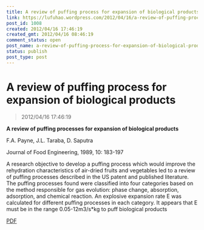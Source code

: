 ```yaml
---
title: A review of puffing process for expansion of biological products
link: https://lufuhao.wordpress.com/2012/04/16/a-review-of-puffing-process-for-expansion-of-biological-products/
post_id: 1008
created: 2012/04/16 17:46:19
created_gmt: 2012/04/16 08:46:19
comment_status: open
post_name: a-review-of-puffing-process-for-expansion-of-biological-products
status: publish
post_type: post
---
```


# A review of puffing process for expansion of biological products

> 2012/04/16 17:46:19

**A review of puffing processes for expansion of biological products**

F.A. Payne, J.L. Taraba, D. Saputra

Journal of Food Engineering, 1989, 10: 183-197

A research objective to develop a puffing process which would improve the rehydration characteristics of air-dried fruits and vegetables led to a review of puffing processes described in the US patent and published literature. The puffing processes found were classified into four categories based on the method responsible for gas evolution: phase change, absorption, adsorption, and chemical reaction. An explosive expansion rate E was calculated for different puffing processes in each category. It appears that E must be in the range 0.05-12m3/s*kg to puff biological products

[PDF](/assets/files/20120416-174619-f001.pdf)

